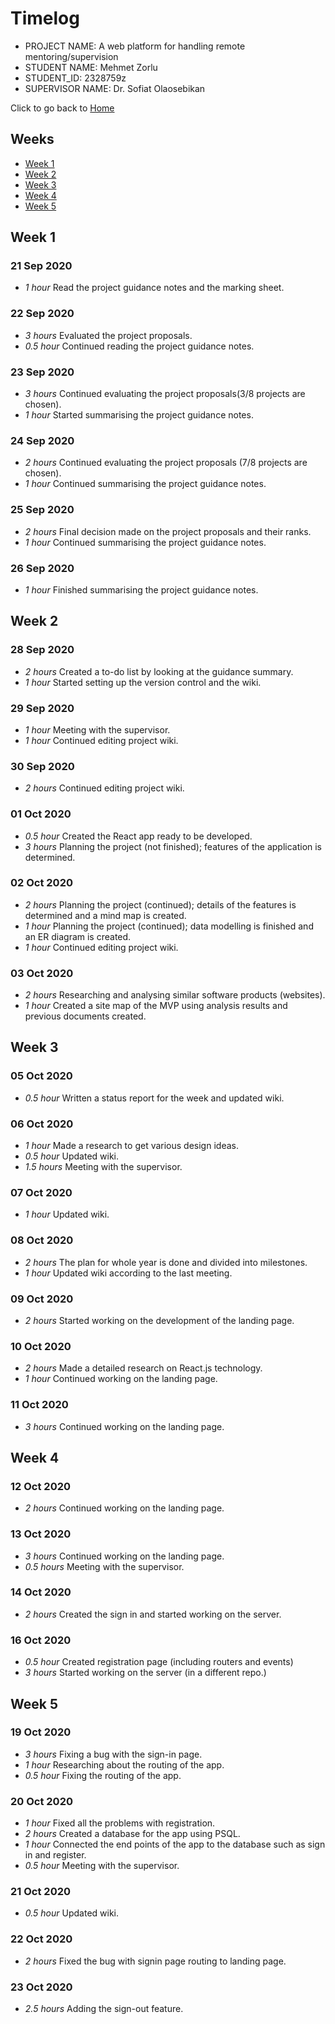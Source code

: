 # Timelog

* PROJECT NAME: A web platform for handling remote mentoring/supervision
* STUDENT NAME: Mehmet Zorlu
* STUDENT_ID: 2328759z
* SUPERVISOR NAME: Dr. Sofiat Olaosebikan 

Click to go back to [Home](https://github.com/MehmetZorlu07/remote-mentoring)

## Weeks
* [Week 1](#week-1)
* [Week 2](#week-2)
* [Week 3](#week-3)
* [Week 4](#week-4)
* [Week 5](#week-5)


## Week 1

### 21 Sep 2020

* *1 hour* Read the project guidance notes and the marking sheet.

### 22 Sep 2020

* *3 hours* Evaluated the project proposals.
* *0.5 hour* Continued reading the project guidance notes.

### 23 Sep 2020

* *3 hours* Continued evaluating the project proposals(3/8 projects are chosen).
* *1 hour* Started summarising the project guidance notes.

### 24 Sep 2020

* *2 hours* Continued evaluating the project proposals (7/8 projects are chosen).
* *1 hour* Continued summarising the project guidance notes.

### 25 Sep 2020

* *2 hours* Final decision made on the project proposals and their ranks.
* *1 hour* Continued summarising the project guidance notes.

### 26 Sep 2020

* *1 hour* Finished summarising the project guidance notes.


## Week 2

### 28 Sep 2020

* *2 hours* Created a to-do list by looking at the guidance summary.
* *1 hour* Started setting up the version control and the wiki.

### 29 Sep 2020

* *1 hour* Meeting with the supervisor.
* *1 hour* Continued editing project wiki.

### 30 Sep 2020

* *2 hours* Continued editing project wiki.

### 01 Oct 2020

* *0.5 hour* Created the React app ready to be developed.
* *3 hours* Planning the project (not finished); features of the application is determined. 

### 02 Oct 2020

* *2 hours* Planning the project (continued); details of the features is determined and a mind map is created.
* *1 hour* Planning the project (continued); data modelling is finished and an ER diagram is created.
* *1 hour* Continued editing project wiki.

### 03 Oct 2020

* *2 hours* Researching and analysing similar software products (websites).
* *1 hour* Created a site map of the MVP using analysis results and previous documents created.


## Week 3

### 05 Oct 2020

* *0.5 hour* Written a status report for the week and updated wiki.

### 06 Oct 2020

* *1 hour* Made a research to get various design ideas. 
* *0.5 hour* Updated wiki.
* *1.5 hours* Meeting with the supervisor.

### 07 Oct 2020

* *1 hour* Updated wiki.

### 08 Oct 2020

* *2 hours* The plan for whole year is done and divided into milestones.
* *1 hour* Updated wiki according to the last meeting.

### 09 Oct 2020

* *2 hours* Started working on the development of the landing page.

### 10 Oct 2020

* *2 hours* Made a detailed research on React.js technology.
* *1 hour* Continued working on the landing page.

### 11 Oct 2020 

* *3 hours* Continued working on the landing page. 


## Week 4

### 12 Oct 2020

* *2 hours* Continued working on the landing page.

### 13 Oct 2020

* *3 hours* Continued working on the landing page.
* *0.5 hours* Meeting with the supervisor.

### 14 Oct 2020

* *2 hours* Created the sign in and started working on the server.

### 16 Oct 2020 

* *0.5 hour* Created registration page (including routers and events)
* *3 hours* Started working on the server (in a different repo.)

## Week 5 

### 19 Oct 2020

* *3 hours* Fixing a bug with the sign-in page.
* *1 hour* Researching about the routing of the app.
* *0.5 hour* Fixing the routing of the app.

### 20 Oct 2020

* *1 hour* Fixed all the problems with registration.
* *2 hours* Created a database for the app using PSQL.
* *1 hour* Connected the end points of the app to the database such as sign in and register.
* *0.5 hour* Meeting with the supervisor.

### 21 Oct 2020

* *0.5 hour* Updated wiki.

### 22 Oct 2020

* *2 hours* Fixed the bug with signin page routing to landing page. 

### 23 Oct 2020

* *2.5 hours* Adding the sign-out feature. 
